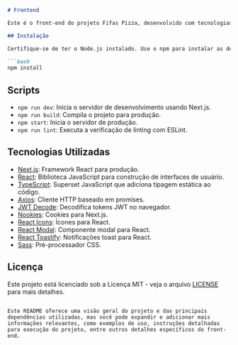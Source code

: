 ```markdown
# Frontend

Este é o front-end do projeto Fifas Pizza, desenvolvido com tecnologias como Next.js, React, TypeScript e outras bibliotecas importantes.

## Instalação

Certifique-se de ter o Node.js instalado. Use o npm para instalar as dependências.

```bash
npm install
```

## Scripts

- `npm run dev`: Inicia o servidor de desenvolvimento usando Next.js.
- `npm run build`: Compila o projeto para produção.
- `npm start`: Inicia o servidor de produção.
- `npm run lint`: Executa a verificação de linting com ESLint.

## Tecnologias Utilizadas

- [Next.js](https://nextjs.org/): Framework React para produção.
- [React](https://reactjs.org/): Biblioteca JavaScript para construção de interfaces de usuário.
- [TypeScript](https://www.typescriptlang.org/): Superset JavaScript que adiciona tipagem estática ao código.
- [Axios](https://axios-http.com/): Cliente HTTP baseado em promises.
- [JWT Decode](https://www.npmjs.com/package/jwt-decode): Decodifica tokens JWT no navegador.
- [Nookies](https://www.npmjs.com/package/nookies): Cookies para Next.js.
- [React Icons](https://react-icons.github.io/react-icons/): Ícones para React.
- [React Modal](https://www.npmjs.com/package/react-modal): Componente modal para React.
- [React Toastify](https://www.npmjs.com/package/react-toastify): Notificações toast para React.
- [Sass](https://sass-lang.com/): Pré-processador CSS.

## Licença

Este projeto está licenciado sob a Licença MIT - veja o arquivo [LICENSE](LICENSE) para mais detalhes.
```

Este README oferece uma visão geral do projeto e das principais dependências utilizadas, mas você pode expandir e adicionar mais informações relevantes, como exemplos de uso, instruções detalhadas para execução do projeto, entre outros detalhes específicos do front-end.